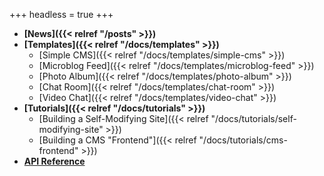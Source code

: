 +++
headless = true
+++

- **[News]({{< relref "/posts" >}})**
- **[Templates]({{< relref "/docs/templates" >}})**
  - [Simple CMS]({{< relref "/docs/templates/simple-cms" >}})
  - [Microblog Feed]({{< relref "/docs/templates/microblog-feed" >}})
  - [Photo Album]({{< relref "/docs/templates/photo-album" >}})
  - [Chat Room]({{< relref "/docs/templates/chat-room" >}})
  - [Video Chat]({{< relref "/docs/templates/video-chat" >}})
- **[Tutorials]({{< relref "/docs/tutorials" >}})**
  - [Building a Self-Modifying Site]({{< relref "/docs/tutorials/self-modifying-site" >}})
  - [Building a CMS "Frontend"]({{< relref "/docs/tutorials/cms-frontend" >}})
- **[API Reference](https://beaker-browser.gitbook.io/docs/#apis)**